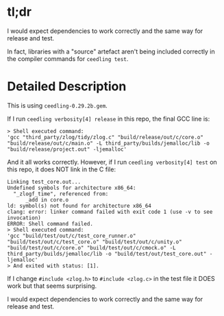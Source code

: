 # tl;dr
I would expect dependencies to work correctly and the same way for release and test.

In fact, libraries with a "source" artefact aren't being included correctly in the compiler commands for `ceedling test`.

# Detailed Description
This is using `ceedling-0.29.2b.gem`.

If I run `ceedling verbosity[4] release` in this repo, the final GCC line is:

```
> Shell executed command:
'gcc "third_party/zlog/tidy/zlog.c" "build/release/out/c/core.o" "build/release/out/c/main.o" -L third_party/builds/jemalloc/lib -o "build/release/project.out" -ljemalloc'
```

And it all works correctly. However, if I run `ceedling verbosity[4] test` on this repo, it does NOT link in the C file:

```
Linking test_core.out...
Undefined symbols for architecture x86_64:
  "_zlogf_time", referenced from:
      _add in core.o
ld: symbol(s) not found for architecture x86_64
clang: error: linker command failed with exit code 1 (use -v to see invocation)
ERROR: Shell command failed.
> Shell executed command:
'gcc "build/test/out/c/test_core_runner.o" "build/test/out/c/test_core.o" "build/test/out/c/unity.o" "build/test/out/c/core.o" "build/test/out/c/cmock.o" -L third_party/builds/jemalloc/lib -o "build/test/out/test_core.out" -ljemalloc'
> And exited with status: [1].
```

If I change `#include <zlog.h>` to `#include <zlog.c>` in the test file it DOES work but that seems surprising.

I would expect dependencies to work correctly and the same way for release and test.
